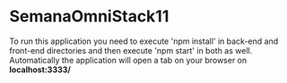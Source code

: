 # SemanaOmniStack11

  To run this application you need to execute 'npm install' in back-end and front-end directories and then execute 'npm start' in both as well. Automatically the application will open a tab on your browser on <strong>localhost:3333/</strong>
